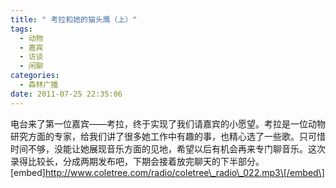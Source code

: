 ```yaml
---
title: " 考拉和她的猫头鹰（上）"
tags:
  - 动物
  - 嘉宾
  - 访谈
  - 闲聊
categories:
  - 森林广播
date: 2011-07-25 22:35:06
---
```


电台来了第一位嘉宾——考拉，终于实现了我们请嘉宾的小愿望。考拉是一位动物研究方面的专家，给我们讲了很多她工作中有趣的事，也精心选了一些歌。只可惜时间不够，没能让她展现音乐方面的见地，希望以后有机会再来专门聊音乐。这次录得比较长，分成两期发布吧，下期会接着放完聊天的下半部分。   \[embed\]http://www.coletree.com/radio/coletree\_radio\_022.mp3\[/embed\]